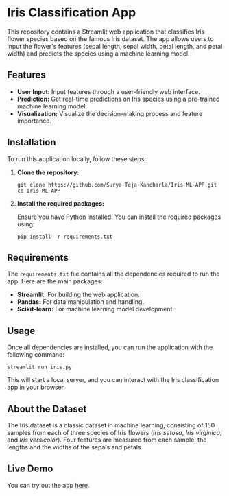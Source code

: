 <h1>Iris Classification App</h1>

<p>This repository contains a Streamlit web application that classifies Iris flower species based on the famous Iris dataset. The app allows users to input the flower's features (sepal length, sepal width, petal length, and petal width) and predicts the species using a machine learning model.</p>

<h2>Features</h2>
<ul>
    <li><strong>User Input:</strong> Input features through a user-friendly web interface.</li>
    <li><strong>Prediction:</strong> Get real-time predictions on Iris species using a pre-trained machine learning model.</li>
    <li><strong>Visualization:</strong> Visualize the decision-making process and feature importance.</li>
</ul>

<h2>Installation</h2>
<p>To run this application locally, follow these steps:</p>

<ol>
    <li><strong>Clone the repository:</strong>
        <pre><code>git clone https://github.com/Surya-Teja-Kancharla/Iris-ML-APP.git
cd Iris-ML-APP</code></pre>
    </li>
    <li><strong>Install the required packages:</strong>
        <p>Ensure you have Python installed. You can install the required packages using:</p>
        <pre><code>pip install -r requirements.txt</code></pre>
    </li>
</ol>

<h2>Requirements</h2>
<p>The <code>requirements.txt</code> file contains all the dependencies required to run the app. Here are the main packages:</p>
<ul>
    <li><strong>Streamlit:</strong> For building the web application.</li>
    <li><strong>Pandas:</strong> For data manipulation and handling.</li>
    <li><strong>Scikit-learn:</strong> For machine learning model development.</li>
</ul>

<h2>Usage</h2>
<p>Once all dependencies are installed, you can run the application with the following command:</p>
<pre><code>streamlit run iris.py</code></pre>
<p>This will start a local server, and you can interact with the Iris classification app in your browser.</p>

<h2>About the Dataset</h2>
<p>The Iris dataset is a classic dataset in machine learning, consisting of 150 samples from each of three species of Iris flowers (<em>Iris setosa</em>, <em>Iris virginica</em>, and <em>Iris versicolor</em>). Four features are measured from each sample: the lengths and the widths of the sepals and petals.</p>

<h2>Live Demo</h2>
<p>You can try out the app <a href="https://iris-ml-app-vrsj88reegwdchgaetftzc.streamlit.app/">here</a>.</p>

